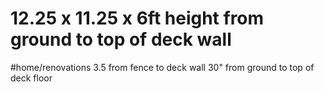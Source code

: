 # 12.25 x 11.25 x 6ft height from ground to top of deck wall
#home/renovations
3.5 from fence to deck wall
30" from ground to top of deck floor